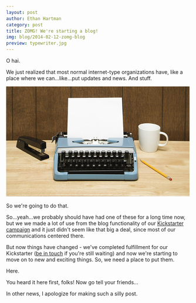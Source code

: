 ```yaml
---
layout: post 
author: Ethan Hartman
category: post
title: ZOMG! We're starting a blog!
img: blog/2014-02-12-zomg-blog
preview: typewriter.jpg
---
```

O hai.

We just realized that most normal internet-type organizations have, like a place where we can...like...put updates and news.  And stuff.

![Typewriter](/images/blog/2014-02-12-zomg-blog/typewriter.jpg)

So we're going to do that.

<!--more-->

So...yeah...we probably should have had one of these for a long time now, but we we made a lot of use from the blog functionality of our [Kickstarter campaign](https://www.kickstarter.com/projects/740956622/blinkytape-the-led-strip-reinvented) and it just didn't seem like that big a deal, since most of our communications centered there.

But now things have changed - we've completed fulfillment for our Kickstarter ([be in touch](mailto:support@blinkinlabs.com) if you're still waiting) and now we're starting to move on to new and exciting things.  So, we need a place to put them.

Here.

You heard it here first, folks!  Now go tell your friends...

In other news, I apologize for making such a silly post.
